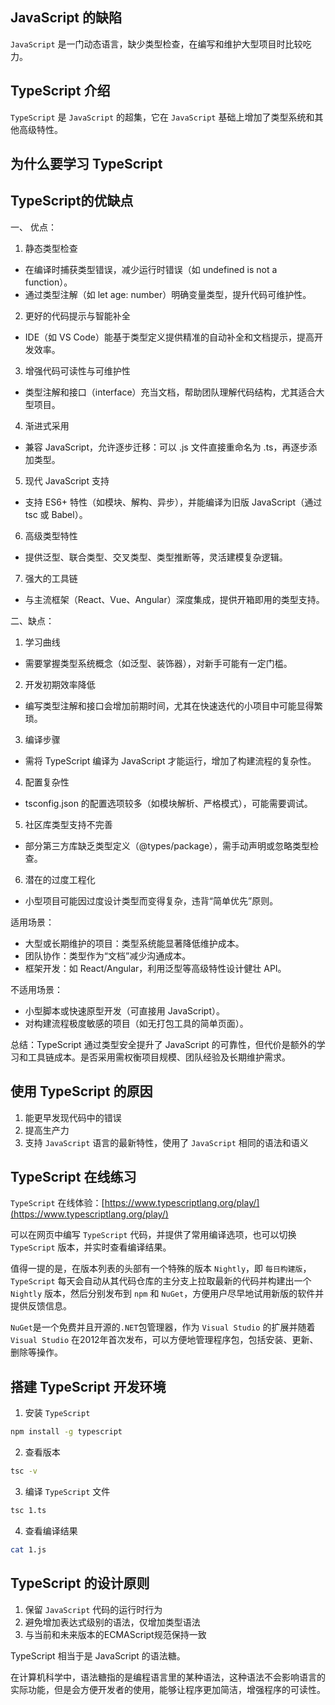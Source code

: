 ## JavaScript 的缺陷
`JavaScript` 是一门动态语言，缺少类型检查，在编写和维护大型项目时比较吃力。

## TypeScript 介绍

`TypeScript` 是 `JavaScript` 的超集，它在 `JavaScript` 基础上增加了类型系统和其他高级特性。

## 为什么要学习 TypeScript

## TypeScript的优缺点
一、 优点：
1. 静态类型检查
- 在编译时捕获类型错误，减少运行时错误（如 undefined is not a function）。
- 通过类型注解（如 let age: number）明确变量类型，提升代码可维护性。

2. 更好的代码提示与智能补全
- IDE（如 VS Code）能基于类型定义提供精准的自动补全和文档提示，提高开发效率。

3. 增强代码可读性与可维护性
- 类型注解和接口（interface）充当文档，帮助团队理解代码结构，尤其适合大型项目。

4. 渐进式采用
- 兼容 JavaScript，允许逐步迁移：可以 .js 文件直接重命名为 .ts，再逐步添加类型。

5. 现代 JavaScript 支持
- 支持 ES6+ 特性（如模块、解构、异步），并能编译为旧版 JavaScript（通过 tsc 或 Babel）。

6. 高级类型特性
- 提供泛型、联合类型、交叉类型、类型推断等，灵活建模复杂逻辑。

7. 强大的工具链
- 与主流框架（React、Vue、Angular）深度集成，提供开箱即用的类型支持。
  
二、缺点：
1. 学习曲线
- 需要掌握类型系统概念（如泛型、装饰器），对新手可能有一定门槛。

2. 开发初期效率降低
- 编写类型注解和接口会增加前期时间，尤其在快速迭代的小项目中可能显得繁琐。

3. 编译步骤
- 需将 TypeScript 编译为 JavaScript 才能运行，增加了构建流程的复杂性。

4. 配置复杂性
- tsconfig.json 的配置选项较多（如模块解析、严格模式），可能需要调试。

5. 社区库类型支持不完善
- 部分第三方库缺乏类型定义（@types/package），需手动声明或忽略类型检查。

6. 潜在的过度工程化
- 小型项目可能因过度设计类型而变得复杂，违背“简单优先”原则。

适用场景：
- 大型或长期维护的项目：类型系统能显著降低维护成本。
- 团队协作：类型作为“文档”减少沟通成本。
- 框架开发：如 React/Angular，利用泛型等高级特性设计健壮 API。

不适用场景：
- 小型脚本或快速原型开发（可直接用 JavaScript）。
- 对构建流程极度敏感的项目（如无打包工具的简单页面）。

总结：TypeScript 通过类型安全提升了 JavaScript 的可靠性，但代价是额外的学习和工具链成本。是否采用需权衡项目规模、团队经验及长期维护需求。
## 使用 TypeScript 的原因
1. 能更早发现代码中的错误
2. 提高生产力
3. 支持 `JavaScript` 语言的最新特性，使用了 `JavaScript` 相同的语法和语义

## TypeScript 在线练习

`TypeScript` 在线体验：[https://www.typescriptlang.org/play/](https://www.typescriptlang.org/play/)

可以在网页中编写 `TypeScript` 代码，并提供了常用编译选项，也可以切换 `TypeScript` 版本，并实时查看编译结果。

值得一提的是，在版本列表的头部有一个特殊的版本 `Nightly`，即 `每日构建版`， `TypeScript` 每天会自动从其代码仓库的主分支上拉取最新的代码并构建出一个 `Nightly` 版本，然后分别发布到 `npm` 和 `NuGet`，方便用户尽早地试用新版的软件并提供反馈信息。

`NuGet`是一个免费并且开源的`.NET`包管理器，作为 `Visual Studio` 的扩展并随着 `Visual Studio` 在2012年首次发布，可以方便地管理程序包，包括安装、更新、删除等操作。

## 搭建 TypeScript 开发环境

1. 安装 `TypeScript`
```bash
npm install -g typescript
```

2. 查看版本
```bash
tsc -v
```

3. 编译 `TypeScript` 文件
```bash
tsc 1.ts
```

4. 查看编译结果
```bash
cat 1.js
```

## TypeScript 的设计原则
1. 保留 `JavaScript` 代码的运行时行为
2. 避免增加表达式级别的语法，仅增加类型语法
3. 与当前和未来版本的ECMAScript规范保持一致

TypeScript 相当于是 JavaScript 的语法糖。

在计算机科学中，语法糖指的是编程语言里的某种语法，这种语法不会影响语言的实际功能，但是会方便开发者的使用，能够让程序更加简洁，增强程序的可读性。
